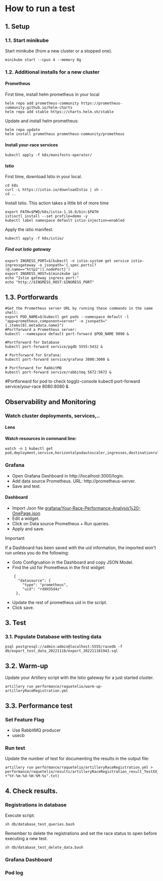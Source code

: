 # How to run a test

## 1. Setup 

### 1.1. Start minikube

Start minikube (from a new cluster or a stopped one).
```
minikube start --cpus 4 --memory 8g
```

### 1.2. Additional installs for a new cluster
#### Prometheus

First time, install helm prometheus in your local
```
helm repo add prometheus-community https://prometheus-community.github.io/helm-charts
helm repo add stable https://charts.helm.sh/stable
```

Update and install helm prometheus:
```
helm repo update
helm install prometheus prometheus-community/prometheus
```

#### Install your-race services
```
kubectl apply -f k8s/manifests-operator/
```

#### Istio
First time, download Istio in your local.
```
cd k8s
curl -L https://istio.io/downloadIstio | sh -
cd ..
```
Install Istio. This action takes a little bit of more time
```
export PATH=$PWD/k8s/istio-1.16.0/bin:$PATH
istioctl install --set profile=demo -y
kubectl label namespace default istio-injection=enabled
```
Apply the istio manifest:
```
kubectl apply -f k8s/istio/
```

##### Find out Istio gateway

```
export INGRESS_PORT=$(kubectl -n istio-system get service istio-ingressgateway -o jsonpath='{.spec.ports[?(@.name=="http2")].nodePort}')
export INGRESS_HOST=$(minikube ip)
echo "Istio gateway ingress port:"
echo "http://$INGRESS_HOST:$INGRESS_PORT"
```

## 1.3. Portforwards

```
#Get the Prometheus server URL by running these commands in the same shell:
export POD_NAME=$(kubectl get pods --namespace default -l "app=prometheus,component=server" -o jsonpath="{.items[0].metadata.name}")
#Portforward a Prometheus server:
kubectl --namespace default port-forward $POD_NAME 9090 &

#Portforward for Database
kubectl port-forward service/pgdb 5555:5432 &

# Portforward for Grafana:
kubectl port-forward service/grafana 3000:3000 &

# Portforward for RabbitMQ
kubectl port-forward service/rabbitmq 5672:5672 &
```

#Portforward for pod to check togglz-console
kubectl port-forward service/your-race 8080:8080 &


## Observability and Monitoring

### Watch cluster deployments, services,..
#### Lens 

#### Watch resources in command line:
```
watch -n 1 kubectl get pod,deployment,service,horizontalpodautoscaler,ingresses,destinationrule,virtualservice 
```
### Grafana

- Open Grafana Dashboard in http://localhost:3000/login.
- Add data source Prometheus. URL: http://prometheus-server.
- Save and test.

#### Dashboard
- Import Json file [grafana/Your-Race-Performance-Analysis%20-OnePage.json](../grafana/Your-Race-Performance-Analysis%20-OnePage.json)
- Edit a widget.
- Click on Data source Prometheus + Run queries.
- Apply and save.

Important

If a Dashboard has been saved with the uid information, the imported won't run  unless you do the following:

- Goto Configruation in the Dashboard and copy JSON Model.
- Find the uid for Prometheus in the first widget:

```
    {
      "datasource": {
        "type": "prometheus",
        "uid": "rdXH35d4z"
     },
```       

 - Update the rest of prometheus uid in the script.  
 - Click save.  


## 3. Test

### 3.1. Populate Database with testing data
```
psql postgresql://admin:admin@localhost:5555/racedb -f db/export_test_data_20221118/export_202211181943.sql
```

## 3.2. Warm-up

Update your Artillery script with the Istio gateway for a just started cluster.
```
artillery run performance/raquetelio/warm-up-artilleryRaceRegistration.yml 
```

## 3.3. Performance test

### Set Feature Flag 

- Use RabbitMQ producer	
- usecb	

### Run test
Update the number of test for documenting the results in the output file:
```
artillery run performance/raquetelio/artilleryRaceRegistration.yml > performance/raquetelio/results/artilleryRaceRegistration_result_TestXX_$(date +"%Y-%m-%d-%H-%M-%s".txt)

```

## 4. Check results.

### Registrations in database
Execute script:
```
sh db/database_test_queries.bash
```
Remember to delete the registrations and set the race status to open before executing a new test.

```
sh db/database_test_delete_data.bash
```
### Grafana Dashboard
### Pod log 